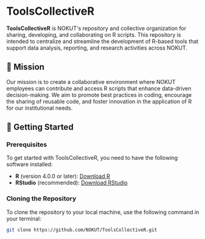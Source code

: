 # ToolsCollectiveR

**ToolsCollectiveR** is NOKUT's repository and collective organization for sharing, developing, and collaborating on R scripts. This repository is intended to centralize and streamline the development of R-based tools that support data analysis, reporting, and research activities across NOKUT.

## 🎯 Mission

Our mission is to create a collaborative environment where NOKUT employees can contribute and access R scripts that enhance data-driven decision-making. We aim to promote best practices in coding, encourage the sharing of reusable code, and foster innovation in the application of R for our institutional needs.

## 🚀 Getting Started

### Prerequisites

To get started with ToolsCollectiveR, you need to have the following software installed:

- **R** (version 4.0.0 or later): [Download R](https://cran.r-project.org/)
- **RStudio** (recommended): [Download RStudio](https://rstudio.com/products/rstudio/download/)

### Cloning the Repository

To clone the repository to your local machine, use the following command in your terminal:

```sh
git clone https://github.com/NOKUT/ToolsCollectiveR.git
